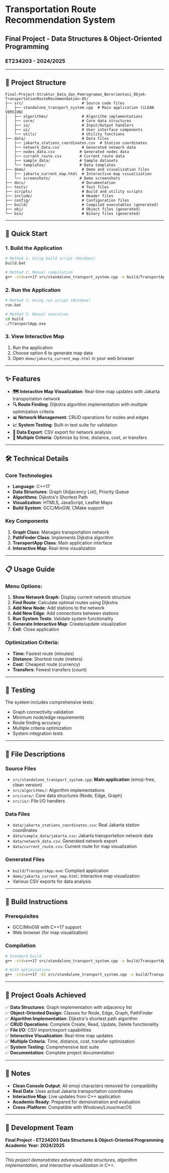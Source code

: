 # Transportation Route Recommendation System
## Final Project - Data Structures & Object-Oriented Programming
### ET234203 - 2024/2025

---

## 📁 Project Structure

```
Final-Project-Struktur_Data_dan_Pemrograman_Berorientasi_Objek-TransportationRouteRecommendation-05/
├── src/                          # Source code files
│   ├── standalone_transport_system.cpp  # Main application (CLEAN VERSION)
│   ├── algorithms/               # Algorithm implementations
│   ├── core/                     # Core data structures
│   ├── io/                       # Input/Output handlers
│   ├── ui/                       # User interface components
│   └── utils/                    # Utility functions
├── data/                         # Data files
│   ├── jakarta_stations_coordinates.csv  # Station coordinates
│   ├── network_data.csv          # Generated network data
│   ├── nodes_data.csv           # Generated nodes data
│   ├── current_route.csv        # Current route data
│   ├── sample_data/             # Sample datasets
│   └── templates/               # Data templates
├── demo/                         # Demo and visualization files
│   ├── jakarta_current_map.html  # Interactive map visualization
│   └── screenshots/             # Demo screenshots
├── docs/                         # Documentation
├── tests/                        # Test files
├── scripts/                      # Build and utility scripts
├── include/                      # Header files
├── config/                       # Configuration files
├── build/                        # Compiled executables (generated)
├── obj/                          # Object files (generated)
└── bin/                          # Binary files (generated)
```

---

## 🚀 Quick Start

### 1. Build the Application
```bash
# Method 1: Using build script (Windows)
build.bat

# Method 2: Manual compilation
g++ -std=c++17 src/standalone_transport_system.cpp -o build/TransportApp.exe
```

### 2. Run the Application
```bash
# Method 1: Using run script (Windows)
run.bat

# Method 2: Manual execution
cd build
./TransportApp.exe
```

### 3. View Interactive Map
1. Run the application
2. Choose option 6 to generate map data
3. Open `demo/jakarta_current_map.html` in your web browser

---

## ✨ Features

- **🗺️ Interactive Map Visualization**: Real-time map updates with Jakarta transportation network
- **🔍 Route Finding**: Dijkstra algorithm implementation with multiple optimization criteria
- **📊 Network Management**: CRUD operations for nodes and edges
- **📈 System Testing**: Built-in test suite for validation
- **💾 Data Export**: CSV export for network analysis
- **🎯 Multiple Criteria**: Optimize by time, distance, cost, or transfers

---

## 🛠️ Technical Details

### Core Technologies
- **Language**: C++17
- **Data Structures**: Graph (Adjacency List), Priority Queue
- **Algorithms**: Dijkstra's Shortest Path
- **Visualization**: HTML5, JavaScript, Leaflet Maps
- **Build System**: GCC/MinGW, CMake support

### Key Components
1. **Graph Class**: Manages transportation network
2. **PathFinder Class**: Implements Dijkstra algorithm
3. **TransportApp Class**: Main application interface
4. **Interactive Map**: Real-time visualization

---

## 📋 Usage Guide

### Menu Options:
1. **Show Network Graph**: Display current network structure
2. **Find Route**: Calculate optimal routes using Dijkstra
3. **Add New Node**: Add stations to the network
4. **Add New Edge**: Add connections between stations
5. **Run System Tests**: Validate system functionality
6. **Generate Interactive Map**: Create/update visualization
7. **Exit**: Close application

### Optimization Criteria:
- **Time**: Fastest route (minutes)
- **Distance**: Shortest route (meters)
- **Cost**: Cheapest route (currency)
- **Transfers**: Fewest transfers (count)

---

## 🧪 Testing

The system includes comprehensive tests:
- Graph connectivity validation
- Minimum node/edge requirements
- Route finding accuracy
- Multiple criteria optimization
- System integration tests

---

## 📁 File Descriptions

### Source Files
- `src/standalone_transport_system.cpp`: **Main application** (emoji-free, clean version)
- `src/algorithms/`: Algorithm implementations
- `src/core/`: Core data structures (Node, Edge, Graph)
- `src/io/`: File I/O handlers

### Data Files
- `data/jakarta_stations_coordinates.csv`: Real Jakarta station coordinates
- `data/sample_data/jakarta.csv`: Jakarta transportation network data
- `data/network_data.csv`: Generated network export
- `data/current_route.csv`: Current route for map visualization

### Generated Files
- `build/TransportApp.exe`: Compiled application
- `demo/jakarta_current_map.html`: Interactive map visualization
- Various CSV exports for data analysis

---

## 🔧 Build Instructions

### Prerequisites
- GCC/MinGW with C++17 support
- Web browser (for map visualization)

### Compilation
```bash
# Standard build
g++ -std=c++17 src/standalone_transport_system.cpp -o build/TransportApp.exe

# With optimizations
g++ -std=c++17 -O2 src/standalone_transport_system.cpp -o build/TransportApp.exe
```

---

## 🎯 Project Goals Achieved

✅ **Data Structures**: Graph implementation with adjacency list  
✅ **Object-Oriented Design**: Classes for Node, Edge, Graph, PathFinder  
✅ **Algorithm Implementation**: Dijkstra's shortest path algorithm  
✅ **CRUD Operations**: Complete Create, Read, Update, Delete functionality  
✅ **File I/O**: CSV import/export capabilities  
✅ **Interactive Visualization**: Real-time map updates  
✅ **Multiple Criteria**: Time, distance, cost, transfer optimization  
✅ **System Testing**: Comprehensive test suite  
✅ **Documentation**: Complete project documentation  

---

## 📝 Notes

- **Clean Console Output**: All emoji characters removed for compatibility
- **Real Data**: Uses actual Jakarta transportation coordinates
- **Interactive Map**: Live updates from C++ application
- **Academic Ready**: Prepared for demonstration and evaluation
- **Cross-Platform**: Compatible with Windows/Linux/macOS

---

## 👥 Development Team

**Final Project - ET234203 Data Structures & Object-Oriented Programming**  
**Academic Year: 2024/2025**

---

*This project demonstrates advanced data structures, algorithm implementation, and interactive visualization in C++.*